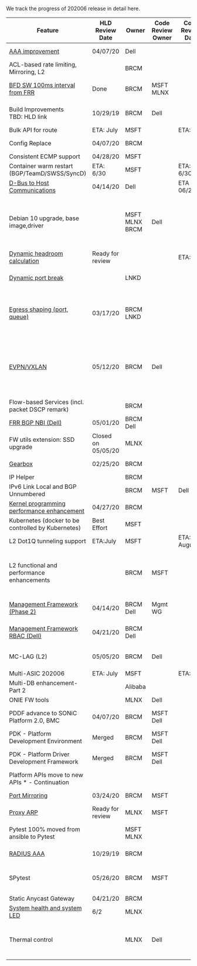 We track the progress of 202006 release in detail here. 

| Feature  | HLD<br/>Review<br/>Date | Owner| Code<br>Review<br> Owner| Code<br>Review<br>Date | 202006  Release | PR Link &<br> Status of PR                                                     |
| ----------------------------------- | --------------------- | -----------|-----------| ------------------------ | ------------------------------------------------------------ | ------------------------------------------------------------ |
| [AAA improvement ](https://github.com/Azure/SONiC/blob/a46aa68b3a3ca57fea28c3d139fcef437e0cf0e6/doc/aaa/AAA%20Improvements/AAA%20Improvements.md) | 04/07/20     | Dell   |  |   | Moved Out  | |
| ACL-based rate limiting, Mirroring, L2  |      | BRCM|  |   | Moved Out  | |
| [BFD SW 100ms interval from FRR](https://github.com/SumitAgarwal123/SONiC/blob/c9e8d7c28fcb9e27ddb2b13019017c2f7e885e69/bfd/BFD_Enhancement_HLD.md)| Done     | BRCM   | MSFT<br>MLNX|   |Yes| [3838](https://github.com/Azure/sonic-buildimage/pull/3838) - change requested;<br>[5197](https://github.com/FRRouting/frr/pull/5197) - Merged|
| Build Improvements<br> TBD: HLD link |  10/29/19| BRCM| Dell| |Yes | [3292](https://github.com/Azure/sonic-buildimage/pull/3292)  -   Closed.<br>[4117](https://github.com/Azure/sonic-buildimage/pull/4117) - Merged<br>[4425](https://github.com/Azure/sonic-buildimage/pull/4425) - Merged |
| Bulk API for route| ETA: July	| MSFT   |  |ETA: July|   | |
| Config Replace  | 04/07/20     | BRCM|  |   | Moved Out | |
| Consistent ECMP support  | 04/28/20     | MSFT|  |   |   |TBD: PR Links  |
| Container warm restart (BGP/TeamD/SWSS/SyncD) | ETA: 6/30 | MSFT|  |ETA: 6/30|   |TBD: PR Links  |
| [D-Bus to Host Communications](https://github.com/Azure/SONiC/pull/541/files#diff-0fe927c97d0445fd919a2316bd0c5aa7)  | 04/14/20     | Dell|  |ETA 06/26 | Yes | |
| Debian 10 upgrade, base image,driver     |      | MSFT<br>MLNX<br>BRCM |Dell|   | In Progress, exp to be done |[145](https://github.com/Azure/sonic-linux-kernel/pull/145) - Merged<br> [4711](https://github.com/Azure/sonic-buildimage/pull/4711) - Merged <br>SyncD should be ready<br>Dell contribute to upgrade all other dockers to 4.10 |
| [Dynamic headroom calculation](https://github.com/Azure/SONiC/blob/3e4b6865910a2bc74422b46a5d209806ffade978/doc/qos/graphs.flow-chart.md)|   Ready for review   |    |  | ETA:6/24  | |  |
| [Dynamic port break](https://github.com/zhenggen-xu/SONiC/blob/1ef4fd1143ef6014d6fd14b431a36a5d201599f1/doc/dynamic-port-breakout/sonic-dynamic-port-breakout-HLD.md)|     |  LNKD  |  |   | Yes|many files, 95% will be able to check in  |
| [Egress shaping (port, queue)](https://github.com/Azure/SONiC/blob/41e55d2762e9267454a4910b42a1eb7ad07acda8/doc/qos/scheduler/SONiC_QoS_Scheduler_Shaper.md)| 03/17/20    | BRCM<br>LNKD  |  |   |Yes|[1296](https://github.com/Azure/sonic-swss/pull/1296) - Changes Approved.<br>MergePending<br>[991](https://github.com/Azure/sonic-swss/pull/991) - Merged<br>[535](https://github.com/Azure/SONiC/pull/535) - HLD Approval Pending|
| [EVPN/VXLAN](https://github.com/Azure/SONiC/blob/99375a92951eda1579d8610c3b08dca6648a15e2/doc/vxlan/EVPN/EVPN_VXLAN_HLD.md)| 05/12/20    |  BRCM|Dell|   |Yes |[437](https://github.com/Azure/SONiC/pull/437) - Open<br>[339](https://github.com/Azure/sonic-swss-common/pull/339) - Merged<br>[350](https://github.com/Azure/sonic-swss-common/pull/350) - Open<br>[1264](https://github.com/Azure/sonic-swss/pull/1264) - Open<br>[1266](https://github.com/Azure/sonic-swss/pull/1266) - Open<br>[1318](https://github.com/Azure/sonic-swss/pull/1318) - Open<br>[1267](https://github.com/Azure/sonic-swss/pull/1267) - Draft<br>[870](https://github.com/Azure/sonic-utilities/pull/870) - Open  |
| Flow-based Services (incl. packet DSCP remark)      |     |  BRCM|  |   |   |  |
| [FRR BGP NBI (Dell)](https://github.com/Azure/SONiC/blob/48e9012c548528b6528745bda9d75b4164e785eb/doc/mgmt/SONiC_Design_Doc_Unified_FRR_Mgmt_Interface.md)| 05/01/20    |  BRCM<br>Dell  |  |   |Yes|[544](https://github.com/Azure/SONiC/pull/544) - Open |
| FW utils extension: SSD upgrade| Closed on 05/05/20|  MLNX|  |   |   | PR will be ready in 6/19 |
| [Gearbox](https://github.com/dan-arsenault/SONiC/blob/b523fcd51a2ba94b672d217f74ea0b84be330d88/doc/gearbox/gearbox_mgr_design.md)| 02/25/20    |  BRCM|  |   |Yes|[347](https://github.com/Azure/sonic-swss-common/pull/347) - In review <br>[931](https://github.com/Azure/sonic-utilities/pull/931) - Merged  |
| IP Helper|     |  BRCM|  |   | No|Moving to Backlog|
| IPv6 Link Local and BGP Unnumbered|     |  BRCM|MSFT|Dell|  Moved Out | |
| [Kernel programming performance enhancement](https://github.com/Azure/SONiC/blob/f39c72147209aab8fec5deebb965bf4c91a1f876/doc/platform/nlapi/netlink_api_kernel_programming.md)| 04/27/20    |  BRCM|  |   | Moved Out | |
| Kubernetes (docker to be controlled by Kubernetes)       | Best Effort    |  MSFT|  |   |Moved Out|  |
| L2 Dot1Q tunneling support       | ETA:July |  MSFT|  |ETA: August|   |  |
| L2 functional and performance enhancements|     |BRCM|MSFT|   | Yes |[885](https://github.com/Azure/sonic-swss/pull/885) - Reviewed,awaiting approval<br>[529](https://github.com/Azure/sonic-utilities/pull/529) - Awaiting Approval<br>[114](https://github.com/Azure/sonic-snmpagent/pull/114) - Merged|
| [Management Framework (Phase 2)](https://github.com/Azure/SONiC/blob/34cac1aabdc865fc41cbe064a2ab2442645524b1/doc/mgmt/Management%20Framework.md)| 04/14/20    |  BRCM<br>Dell|Mgmt WG|   | Yes|[18](https://github.com/Azure/sonic-mgmt-framework/pull/18) - Merged<br>[19](https://github.com/Azure/sonic-mgmt-framework/pull/19) - Closed<br>[25](https://github.com/Azure/sonic-mgmt-framework/pull/25) - Closed  |
| [Management Framework RBAC (Dell)](https://github.com/Azure/SONiC/blob/48fab9db4f090c5beaea5f7a8fdcb9474d23a4e9/doc/aaa/SONiC%20RBAC.md)| 04/21/20|  BRCM<br>Dell  |  |   | Yes|PR will be not available by 06/30|
| MC-LAG (L2)| 05/05/20    |  BRCM|Dell|   | Moved Out |[596](https://github.com/Azure/SONiC/pull/596) - Open<br>[885](https://github.com/Azure/sonic-swss/pull/885) - Open<br>[529](https://github.com/Azure/sonic-utilities/pull/529) - Open<br> |
| Multi-ASIC 202006|ETA: July|  MSFT|  |ETA:Sept|   |  |
| Multi-DB enhancement-Part 2|     |  Alibaba  |  |   |Moved out|  |
| ONIE FW tools|     |  MLNX  |Dell|   |   |  |
| PDDF advance to SONiC Platform 2.0, BMC| 04/07/20|BRCM|MSFT<br>Dell|   | Yes|[4756](https://github.com/Azure/sonic-buildimage/pull/4756) - Open<br>[940](https://github.com/Azure/sonic-utilities/pull/940) - Open<br>[92](https://github.com/Azure/sonic-platform-common/pull/92) - Open|
| PDK - Platform Development Environment| Merged    |  BRCM|MSFT<br>Dell|   |Yes|[3778](https://github.com/Azure/sonic-buildimage/pull/3778) - Open<br>[28](https://github.com/Azure/sonic-platform-pdk-pde/pull/28) - Open|
| PDK - Platform Driver Development Framework| Merged    |  BRCM|MSFT<br>Dell|   |Yes|[3387](https://github.com/Azure/sonic-buildimage/pull/3387) - Open<br>[624](https://github.com/Azure/sonic-utilities/pull/624) - Merged<br>[62](https://github.com/Azure/sonic-platform-common/pull/62) - Merged|
| Platform APIs move to new APIs * - Continuation|     |    |  |   |   |  |
| [Port Mirroring](https://github.com/Azure/SONiC/blob/e8c86d1b3a03d6320727ff148966081869461e4a/doc/SONiC_Port_Mirroring_HLD.md)| 03/24/20    |  BRCM|MSFT|   |Yes|[1314](https://github.com/Azure/sonic-swss/pull/1314) - Open<br>[936](https://github.com/Azure/sonic-utilities/pull/936) - Open|
| [Proxy ARP](https://github.com/Azure/SONiC/pull/579/files#diff-27f0a7d1396a80ae9bb361e779f14e8c)       | Ready for review    |  MLNX  |MSFT|   |Merged|Code PR in master|
| Pytest 100% moved from ansible to Pytest|     |  MSFT<br>MLNX  |  |   | 84% done, 8 left  |  |
| [RADIUS AAA](https://github.com/Azure/SONiC/blob/3edad287edc79ea7e227648cba566a6ce347bf49/doc/aaa/radius_authentication.md)| 10/29/19    |BRCM|  |   |Yes|[4220](https://github.com/Azure/sonic-buildimage/pull/4220) - Open <br>[830](https://github.com/Azure/sonic-utilities/pull/830) - Open|
| SPytest| 05/26/20    |  BRCM  |MSFT|   |Merged framework and 225 cases|[1533](https://github.com/Azure/sonic-mgmt/pull/1533) - Merged  |
| Static Anycast Gateway| 04/21/20    |  BRCM  |  |   | Moved out | |
| [System health and system LED](https://github.com/Azure/SONiC/blob/fd9abf13f8aa2a2c2ca241bc9e3a7dde369cae3f/doc/system_health_monitoring/system-health-HLD.md)|  6/2   |  MLNX|  |   |ETA:6/24| |
| Thermal control|     |  MLNX|Dell|   | Already Merged |[73](https://github.com/Azure/sonic-platform-common/pull/73) - Merged<br>[777](https://github.com/Azure/sonic-utilities/pull/777) - Merged<br>[49](https://github.com/Azure/sonic-platform-daemons/pull/49)- Merged<br>[3949](https://github.com/Azure/sonic-buildimage/pull/3949)- Merged<br>[832](https://github.com/Azure/sonic-utilities/pull/832)- Merged |
